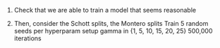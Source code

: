 1. Check that we are able to train a model that seems reasonable 

2. Then, consider the Schott splits, the Montero splits 
Train 5 random seeds per hyperparam setup 
gamma in {1, 5, 10, 15, 20, 25}
500,000 iterations 